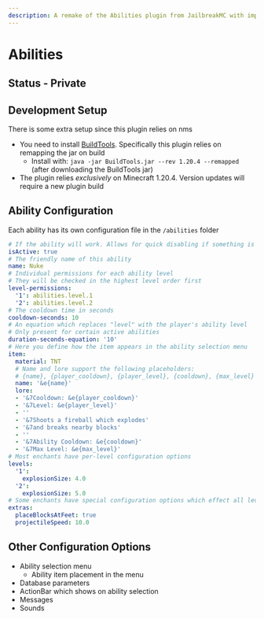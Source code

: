 ```yaml
---
description: A remake of the Abilities plugin from JailbreakMC with improved configuration
---
```


# Abilities

## Status - Private

## Development Setup

There is some extra setup since this plugin relies on nms

* You need to install [BuildTools](https://www.spigotmc.org/wiki/buildtools/#wikiPage). Specifically this plugin relies on remapping the jar on build
  * Install with: `java -jar BuildTools.jar --rev 1.20.4 --remapped` (after downloading the BuildTools jar)
* The plugin relies _exclusively_ on Minecraft 1.20.4. Version updates will require a new plugin build

## Ability Configuration

Each ability has its own configuration file in the `/abilities` folder

```yaml
# If the ability will work. Allows for quick disabling if something is very wrong
isActive: true
# The friendly name of this ability
name: Nuke
# Individual permissions for each ability level
# They will be checked in the highest level order first
level-permissions:
  '1': abilities.level.1
  '2': abilities.level.2
# The cooldown time in seconds
cooldown-seconds: 10
# An equation which replaces "level" with the player's ability level
# Only present for certain active abilities
duration-seconds-equation: '10'
# Here you define how the item appears in the ability selection menu
item:
  material: TNT
  # Name and lore support the following placeholders:
  # {name}, {player_cooldown}, {player_level}, {cooldown}, {max_level}
  name: '&e{name}'
  lore:
  - '&7Cooldown: &e{player_cooldown}'
  - '&7Level: &e{player_level}'
  - ''
  - '&7Shoots a fireball which explodes'
  - '&7and breaks nearby blocks'
  - ''
  - '&7Ability Cooldown: &e{cooldown}'
  - '&7Max Level: &e{max_level}'
# Most enchants have per-level configuration options
levels:
  '1':
    explosionSize: 4.0
  '2':
    explosionSize: 5.0
# Some enchants have special configuration options which effect all levels
extras:
  placeBlocksAtFeet: true
  projectileSpeed: 10.0
```

## Other Configuration Options

* Ability selection menu
  * Ability item placement in the menu
* Database parameters
* ActionBar which shows on ability selection
* Messages
* Sounds

